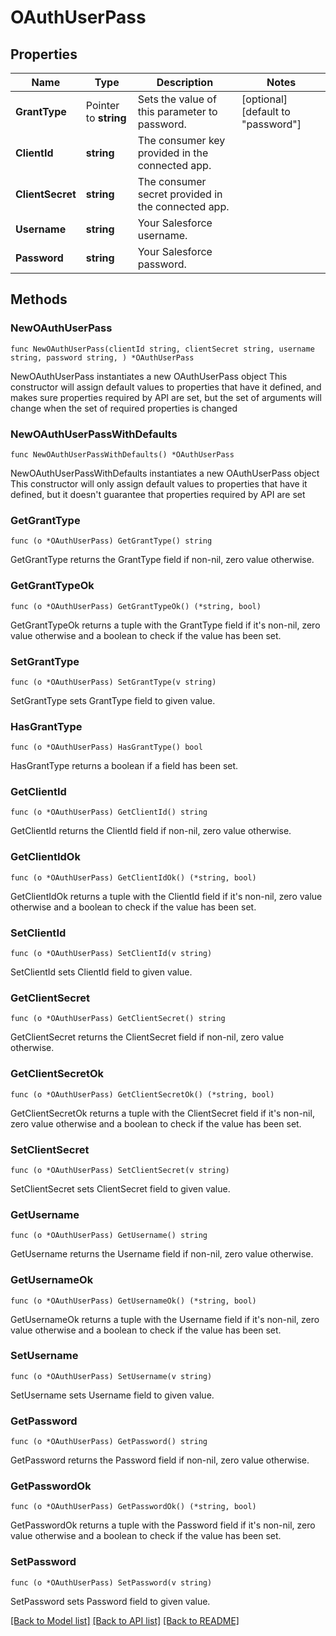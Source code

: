 # OAuthUserPass

## Properties

Name | Type | Description | Notes
------------ | ------------- | ------------- | -------------
**GrantType** | Pointer to **string** | Sets the value of this parameter to password. | [optional] [default to "password"]
**ClientId** | **string** | The consumer key provided in the connected app. | 
**ClientSecret** | **string** | The consumer secret provided in the connected app. | 
**Username** | **string** | Your Salesforce username. | 
**Password** | **string** | Your Salesforce password. | 

## Methods

### NewOAuthUserPass

`func NewOAuthUserPass(clientId string, clientSecret string, username string, password string, ) *OAuthUserPass`

NewOAuthUserPass instantiates a new OAuthUserPass object
This constructor will assign default values to properties that have it defined,
and makes sure properties required by API are set, but the set of arguments
will change when the set of required properties is changed

### NewOAuthUserPassWithDefaults

`func NewOAuthUserPassWithDefaults() *OAuthUserPass`

NewOAuthUserPassWithDefaults instantiates a new OAuthUserPass object
This constructor will only assign default values to properties that have it defined,
but it doesn't guarantee that properties required by API are set

### GetGrantType

`func (o *OAuthUserPass) GetGrantType() string`

GetGrantType returns the GrantType field if non-nil, zero value otherwise.

### GetGrantTypeOk

`func (o *OAuthUserPass) GetGrantTypeOk() (*string, bool)`

GetGrantTypeOk returns a tuple with the GrantType field if it's non-nil, zero value otherwise
and a boolean to check if the value has been set.

### SetGrantType

`func (o *OAuthUserPass) SetGrantType(v string)`

SetGrantType sets GrantType field to given value.

### HasGrantType

`func (o *OAuthUserPass) HasGrantType() bool`

HasGrantType returns a boolean if a field has been set.

### GetClientId

`func (o *OAuthUserPass) GetClientId() string`

GetClientId returns the ClientId field if non-nil, zero value otherwise.

### GetClientIdOk

`func (o *OAuthUserPass) GetClientIdOk() (*string, bool)`

GetClientIdOk returns a tuple with the ClientId field if it's non-nil, zero value otherwise
and a boolean to check if the value has been set.

### SetClientId

`func (o *OAuthUserPass) SetClientId(v string)`

SetClientId sets ClientId field to given value.


### GetClientSecret

`func (o *OAuthUserPass) GetClientSecret() string`

GetClientSecret returns the ClientSecret field if non-nil, zero value otherwise.

### GetClientSecretOk

`func (o *OAuthUserPass) GetClientSecretOk() (*string, bool)`

GetClientSecretOk returns a tuple with the ClientSecret field if it's non-nil, zero value otherwise
and a boolean to check if the value has been set.

### SetClientSecret

`func (o *OAuthUserPass) SetClientSecret(v string)`

SetClientSecret sets ClientSecret field to given value.


### GetUsername

`func (o *OAuthUserPass) GetUsername() string`

GetUsername returns the Username field if non-nil, zero value otherwise.

### GetUsernameOk

`func (o *OAuthUserPass) GetUsernameOk() (*string, bool)`

GetUsernameOk returns a tuple with the Username field if it's non-nil, zero value otherwise
and a boolean to check if the value has been set.

### SetUsername

`func (o *OAuthUserPass) SetUsername(v string)`

SetUsername sets Username field to given value.


### GetPassword

`func (o *OAuthUserPass) GetPassword() string`

GetPassword returns the Password field if non-nil, zero value otherwise.

### GetPasswordOk

`func (o *OAuthUserPass) GetPasswordOk() (*string, bool)`

GetPasswordOk returns a tuple with the Password field if it's non-nil, zero value otherwise
and a boolean to check if the value has been set.

### SetPassword

`func (o *OAuthUserPass) SetPassword(v string)`

SetPassword sets Password field to given value.



[[Back to Model list]](../README.md#documentation-for-models) [[Back to API list]](../README.md#documentation-for-api-endpoints) [[Back to README]](../README.md)



